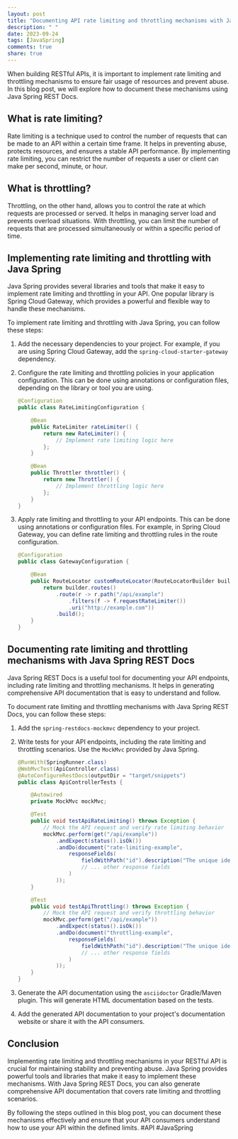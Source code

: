 ```yaml
---
layout: post
title: "Documenting API rate limiting and throttling mechanisms with Java Spring REST Docs"
description: " "
date: 2023-09-24
tags: [JavaSpring]
comments: true
share: true
---
```


When building RESTful APIs, it is important to implement rate limiting and throttling mechanisms to ensure fair usage of resources and prevent abuse. In this blog post, we will explore how to document these mechanisms using Java Spring REST Docs.

## What is rate limiting?

Rate limiting is a technique used to control the number of requests that can be made to an API within a certain time frame. It helps in preventing abuse, protects resources, and ensures a stable API performance. By implementing rate limiting, you can restrict the number of requests a user or client can make per second, minute, or hour.

## What is throttling?

Throttling, on the other hand, allows you to control the rate at which requests are processed or served. It helps in managing server load and prevents overload situations. With throttling, you can limit the number of requests that are processed simultaneously or within a specific period of time.

## Implementing rate limiting and throttling with Java Spring

Java Spring provides several libraries and tools that make it easy to implement rate limiting and throttling in your API. One popular library is Spring Cloud Gateway, which provides a powerful and flexible way to handle these mechanisms.

To implement rate limiting and throttling with Java Spring, you can follow these steps:

1. Add the necessary dependencies to your project. For example, if you are using Spring Cloud Gateway, add the `spring-cloud-starter-gateway` dependency.

2. Configure the rate limiting and throttling policies in your application configuration. This can be done using annotations or configuration files, depending on the library or tool you are using.

   ```java
   @Configuration
   public class RateLimitingConfiguration {

       @Bean
       public RateLimiter rateLimiter() {
           return new RateLimiter() {
               // Implement rate limiting logic here
           };
       }

       @Bean
       public Throttler throttler() {
           return new Throttler() {
               // Implement throttling logic here
           };
       }
   }
   ```

3. Apply rate limiting and throttling to your API endpoints. This can be done using annotations or configuration files. For example, in Spring Cloud Gateway, you can define rate limiting and throttling rules in the route configuration.

   ```java
   @Configuration
   public class GatewayConfiguration {

       @Bean
       public RouteLocator customRouteLocator(RouteLocatorBuilder builder) {
           return builder.routes()
               .route(r -> r.path("/api/example")
                   .filters(f -> f.requestRateLimiter())
                   .uri("http://example.com"))
               .build();
       }
   }
   ```

## Documenting rate limiting and throttling mechanisms with Java Spring REST Docs

Java Spring REST Docs is a useful tool for documenting your API endpoints, including rate limiting and throttling mechanisms. It helps in generating comprehensive API documentation that is easy to understand and follow.

To document rate limiting and throttling mechanisms with Java Spring REST Docs, you can follow these steps:

1. Add the `spring-restdocs-mockmvc` dependency to your project.

2. Write tests for your API endpoints, including the rate limiting and throttling scenarios. Use the `MockMvc` provided by Java Spring.

   ```java
   @RunWith(SpringRunner.class)
   @WebMvcTest(ApiController.class)
   @AutoConfigureRestDocs(outputDir = "target/snippets")
   public class ApiControllerTests {

       @Autowired
       private MockMvc mockMvc;

       @Test
       public void testApiRateLimiting() throws Exception {
           // Mock the API request and verify rate limiting behavior
           mockMvc.perform(get("/api/example"))
               .andExpect(status().isOk())
               .andDo(document("rate-limiting-example",
                   responseFields(
                       fieldWithPath("id").description("The unique identifier"),
                       // ... other response fields
                   )
               ));
       }

       @Test
       public void testApiThrottling() throws Exception {
           // Mock the API request and verify throttling behavior
           mockMvc.perform(get("/api/example"))
               .andExpect(status().isOk())
               .andDo(document("throttling-example",
                   responseFields(
                       fieldWithPath("id").description("The unique identifier"),
                       // ... other response fields
                   )
               ));
       }
   }
   ```

3. Generate the API documentation using the `asciidoctor` Gradle/Maven plugin. This will generate HTML documentation based on the tests.

4. Add the generated API documentation to your project's documentation website or share it with the API consumers.

## Conclusion

Implementing rate limiting and throttling mechanisms in your RESTful API is crucial for maintaining stability and preventing abuse. Java Spring provides powerful tools and libraries that make it easy to implement these mechanisms. With Java Spring REST Docs, you can also generate comprehensive API documentation that covers rate limiting and throttling scenarios.

By following the steps outlined in this blog post, you can document these mechanisms effectively and ensure that your API consumers understand how to use your API within the defined limits. #API #JavaSpring
